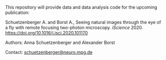 This repository will provide data and data analysis code for the upcoming publication: 

Schuetzenberger A. and Borst A., Seeing natural images through the eye of a fly with remote focusing two-photon microscopy. *iScience* 2020. https://doi.org/10.1016/j.isci.2020.101170

Authors: Anna Schuetzenberger and Alexander Borst

Contact: schuetzenberger@neuro.mpg.de 

